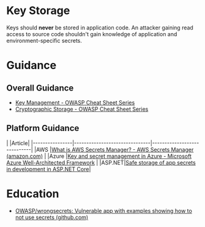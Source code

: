 # Key Storage

Keys should **never** be stored in application code. An attacker gaining read access to source code shouldn't gain knowledge of application and environment-specific secrets.


# Guidance

## Overall Guidance
- [Key Management - OWASP Cheat Sheet Series](https://cheatsheetseries.owasp.org/cheatsheets/Key_Management_Cheat_Sheet.html)
- [Cryptographic Storage - OWASP Cheat Sheet Series](https://cheatsheetseries.owasp.org/cheatsheets/Cryptographic_Storage_Cheat_Sheet.html)

## Platform Guidance
|                |Article|
|----------------|-------------------------------|-----------------------------|
|AWS     |[What is AWS Secrets Manager? - AWS Secrets Manager (amazon.com)](https://docs.aws.amazon.com/secretsmanager/latest/userguide/intro.html)            |
|Azure   |[Key and secret management in Azure - Microsoft Azure Well-Architected Framework](https://learn.microsoft.com/en-us/azure/architecture/framework/security/design-storage-keys) |
|ASP.NET|[Safe storage of app secrets in development in ASP.NET Core](https://learn.microsoft.com/en-us/aspnet/core/security/app-secrets?view=aspnetcore-7.0&tabs=windows&viewFallbackFrom=aspnetcore-2.2#access-a-secret)|


# Education

- [OWASP/wrongsecrets: Vulnerable app with examples showing how to not use secrets (github.com)](https://github.com/OWASP/wrongsecrets)

